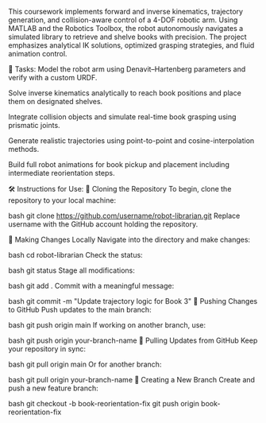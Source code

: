 This coursework implements forward and inverse kinematics, trajectory generation, and collision-aware control of a 4-DOF robotic arm. Using MATLAB and the Robotics Toolbox, the robot autonomously navigates a simulated library to retrieve and shelve books with precision. The project emphasizes analytical IK solutions, optimized grasping strategies, and fluid animation control.

📌 Tasks:
Model the robot arm using Denavit–Hartenberg parameters and verify with a custom URDF.

Solve inverse kinematics analytically to reach book positions and place them on designated shelves.

Integrate collision objects and simulate real-time book grasping using prismatic joints.

Generate realistic trajectories using point-to-point and cosine-interpolation methods.

Build full robot animations for book pickup and placement including intermediate reorientation steps.

🛠 Instructions for Use:
💾 Cloning the Repository
To begin, clone the repository to your local machine:

bash
git clone https://github.com/username/robot-librarian.git
Replace username with the GitHub account holding the repository.

🔧 Making Changes Locally
Navigate into the directory and make changes:

bash
cd robot-librarian
Check the status:

bash
git status
Stage all modifications:

bash
git add .
Commit with a meaningful message:

bash
git commit -m "Update trajectory logic for Book 3"
🚀 Pushing Changes to GitHub
Push updates to the main branch:

bash
git push origin main
If working on another branch, use:

bash
git push origin your-branch-name
🔄 Pulling Updates from GitHub
Keep your repository in sync:

bash
git pull origin main
Or for another branch:

bash
git pull origin your-branch-name
🌿 Creating a New Branch
Create and push a new feature branch:

bash
git checkout -b book-reorientation-fix
git push origin book-reorientation-fix
